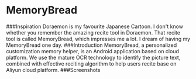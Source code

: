 # MemoryBread
###Inspiration 
Doraemon is my favourite Japanese Cartoon. I don't know whether you remember the amazing recite tool in Doraemon. That recite tool is called MemoryBread, which impresses me a lot. I dream of having my MemoryBread one day.
###Introduction
MemoryBread, a personalized customization memory helper, is an Android application based on cloud platform. We use the mature OCR technology to identify the picture text, combined with effective reciting algorithm to help users recite base on Aliyun cloud platform.
###Screenshots

